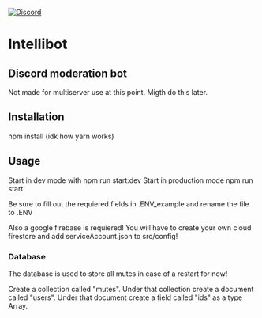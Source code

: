 [![Discord](https://img.shields.io/discord/591897074807865344.svg)](https://discord.gg/cMjJhRb)
# Intellibot

## Discord moderation bot

Not made for multiserver use at this point. Migth do this later.

## Installation

npm install (idk how yarn works)

## Usage

Start in dev mode with npm run start:dev
Start in production mode npm run start

Be sure to fill out the requiered fields in .ENV_example and rename the file to .ENV

Also a google firebase is requiered! You will have to create your own cloud firestore and add serviceAccount.json to src/config!

### Database

The database is used to store all mutes in case of a restart for now!

Create a collection called "mutes".
Under that collection create a document called "users".
Under that document create a field called "ids" as a type Array.
